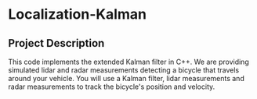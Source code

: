 # Localization-Kalman
## Project Description

This code implements the extended Kalman filter in C++. 
We are providing simulated lidar and radar measurements detecting a bicycle that travels around your vehicle. 
You will use a Kalman filter, lidar measurements and radar measurements to track the bicycle's position and velocity.





